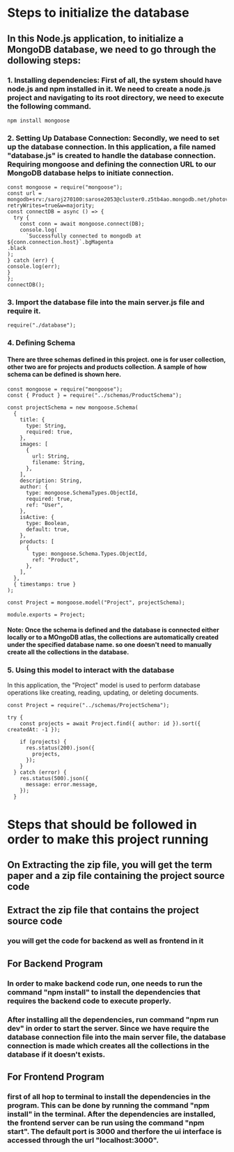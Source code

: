 # Steps to initialize the database

## In this Node.js application, to initialize a MongoDB database, we need to go through the dollowing steps:

### 1. Installing dependencies: First of all, the system should have node.js and npm installed in it. We need to create a node.js project and navigating to its root directory, we need to execute the following command.

`npm install mongoose`

### 2. Setting Up Database Connection: Secondly, we need to set up the database connection. In this application, a file named "database.js" is created to handle the database connection. Requiring mongoose and defining the connection URL to our MongoDB database helps to initiate connection.

```
const mongoose = require("mongoose");
const url = mongodb+srv:/saroj270100:sarose2053@cluster0.z5tb4ao.mongodb.net/photovoltaicDB?retryWrites=true&w=majority;
const connectDB = async () => {
  try {
    const conn = await mongoose.connect(DB);
    console.log(
      `Successfully connected to mongodb at ${conn.connection.host}`.bgMagenta
.black
);
} catch (err) {
console.log(err);
}
};
connectDB();

```

### 3. Import the database file into the main server.js file and require it.

```
require("./database");
```

### 4. Defining Schema

#### There are three schemas defined in this project. one is for user collection, other two are for projects and products collection. A sample of how schema can be defined is shown here.

```
const mongoose = require("mongoose");
const { Product } = require("../schemas/ProductSchema");

const projectSchema = new mongoose.Schema(
  {
    title: {
      type: String,
      required: true,
    },
    images: [
      {
        url: String,
        filename: String,
      },
    ],
    description: String,
    author: {
      type: mongoose.SchemaTypes.ObjectId,
      required: true,
      ref: "User",
    },
    isActive: {
      type: Boolean,
      default: true,
    },
    products: [
      {
        type: mongoose.Schema.Types.ObjectId,
        ref: "Product",
      },
    ],
  },
  { timestamps: true }
);

const Project = mongoose.model("Project", projectSchema);

module.exports = Project;

```

#### Note: Once the schema is defined and the database is connected either locally or to a MOngoDB atlas, the collections are automatically created under the specified database name. so one doesn't need to manually create all the collections in the database.

### 5. Using this model to interact with the database

In this application, the "Project" model is used to perform database operations like creating, reading, updating, or deleting documents.

```
const Project = require("../schemas/ProjectSchema");

try {
    const projects = await Project.find({ author: id }).sort({ createdAt: -1 });

    if (projects) {
      res.status(200).json({
        projects,
      });
    }
  } catch (error) {
    res.status(500).json({
      message: error.message,
    });
  }

```

# Steps that should be followed in order to make this project running

## On Extracting the zip file, you will get the term paper and a zip file containing the project source code

## Extract the zip file that contains the project source code

### you will get the code for backend as well as frontend in it

## For Backend Program

### In order to make backend code run, one needs to run the command "npm install" to install the dependencies that requires the backend code to execute properly.

### After installing all the dependencies, run command "npm run dev" in order to start the server. Since we have require the database connection file into the main server file, the database connection is made which creates all the collections in the database if it doesn't exists.

## For Frontend Program

### first of all hop to terminal to install the dependencies in the program. This can be done by running the command "npm install" in the terminal. After the dependencies are installed, the frontend server can be run using the command "npm start". The default port is 3000 and therfore the ui interface is accessed through the url "localhost:3000".
